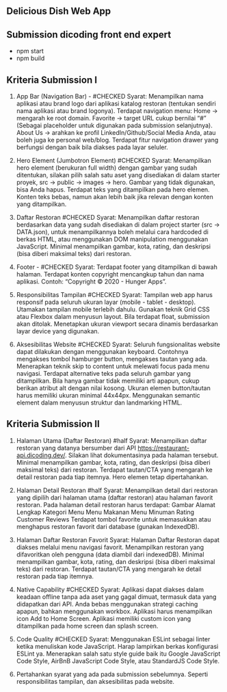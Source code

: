 ## Delicious Dish Web App

## Submission dicoding front end expert

- npm start
- npm build

## Kriteria Submission I

1. App Bar (Navigation Bar) - #CHECKED
   Syarat:
   Menampilkan nama aplikasi atau brand logo dari aplikasi katalog restoran (tentukan sendiri nama aplikasi atau brand logonya).
   Terdapat navigation menu:
   Home -> mengarah ke root domain.
   Favorite -> target URL cukup bernilai “#” (Sebagai placeholder untuk digunakan pada submission selanjutnya).
   About Us -> arahkan ke profil LinkedIn/Github/Social Media Anda, atau boleh juga ke personal web/blog.
   Terdapat fitur navigation drawer yang berfungsi dengan baik bila diakses pada layar seluler.

2. Hero Element (Jumbotron Element) #CHECKED
   Syarat:
   Menampilkan hero element (berukuran full width) dengan gambar yang sudah ditentukan, silakan pilih salah satu aset yang disediakan di dalam starter proyek, src -> public -> images -> hero. Gambar yang tidak digunakan, bisa Anda hapus.
   Terdapat teks yang ditampilkan pada hero elemen. Konten teks bebas, namun akan lebih baik jika relevan dengan konten yang ditampilkan.

3. Daftar Restoran #CHECKED
   Syarat:
   Menampilkan daftar restoran berdasarkan data yang sudah disediakan di dalam project starter (src -> DATA.json), untuk menampilkannya boleh melalui cara hardcoded di berkas HTML, atau menggunakan DOM manipulation menggunakan JavaScript.
   Minimal menampilkan gambar, kota, rating, dan deskripsi (bisa diberi maksimal teks) dari restoran.

4. Footer - #CHECKED
   Syarat:
   Terdapat footer yang ditampilkan di bawah halaman.
   Terdapat konten copyright mencangkup tahun dan nama aplikasi. Contoh: “Copyright © 2020 - Hunger Apps”.

5. Responsibilitas Tampilan #CHECKED
   Syarat:
   Tampilan web app harus responsif pada seluruh ukuran layar (mobile - tablet - desktop). Utamakan tampilan mobile terlebih dahulu.
   Gunakan teknik Grid CSS atau Flexbox dalam menyusun layout. Bila terdapat float, submission akan ditolak.
   Menetapkan ukuran viewport secara dinamis berdasarkan layar device yang digunakan.

6. Aksesibilitas Website #CHECKED
   Syarat:
   Seluruh fungsionalitas website dapat dilakukan dengan menggunakan keyboard. Contohnya mengakses tombol hamburger button, mengakses tautan yang ada.
   Menerapkan teknik skip to content untuk melewati focus pada menu navigasi.
   Terdapat alternative teks pada seluruh gambar yang ditampilkan. Bila hanya gambar tidak memiliki arti apapun, cukup berikan atribut alt dengan nilai kosong.
   Ukuran elemen button/tautan harus memiliki ukuran minimal 44x44px.
   Menggunakan semantic element dalam menyusun struktur dan landmarking HTML.

## Kriteria Submission II

1. Halaman Utama (Daftar Restoran) #half
   Syarat:
   Menampilkan daftar restoran yang datanya bersumber dari API https://restaurant-api.dicoding.dev/. Silakan lihat dokumentasinya pada halaman tersebut.
   Minimal menampilkan gambar, kota, rating, dan deskripsi (bisa diberi maksimal teks) dari restoran.
   Terdapat tautan/CTA yang mengarah ke detail restoran pada tiap itemnya.
   Hero elemen tetap dipertahankan.

2. Halaman Detail Restoran #half
   Syarat:
   Menampilkan detail dari restoran yang dipilih dari halaman utama (daftar restoran) atau halaman favorit restoran.
   Pada halaman detail restoran harus terdapat:
   Gambar
   Alamat Lengkap
   Kategori Menu
   Menu Makanan
   Menu Minuman
   Rating
   Customer Reviews
   Terdapat tombol favorite untuk memasukkan atau menghapus restoran favorit dari database (gunakan IndexedDB).
3. Halaman Daftar Restoran Favorit
   Syarat:
   Halaman Daftar Restoran dapat diakses melalui menu navigasi favorit.
   Menampilkan restoran yang difavoritkan oleh pengguna (data diambil dari indexedDB).
   Minimal menampilkan gambar, kota, rating, dan deskripsi (bisa diberi maksimal teks) dari restoran.
   Terdapat tautan/CTA yang mengarah ke detail restoran pada tiap itemnya.
4. Native Capability #CHECKED
   Syarat:
   Aplikasi dapat diakses dalam keadaan offline tanpa ada aset yang gagal dimuat, termasuk data yang didapatkan dari API. Anda bebas menggunakan strategi caching apapun, bahkan menggunakan workbox.
   Aplikasi harus menampilkan icon Add to Home Screen.
   Aplikasi memiliki custom icon yang ditampilkan pada home screen dan splash screen.
5. Code Quality #CHECKED
   Syarat:
   Menggunakan ESLint sebagai linter ketika menuliskan kode JavaScript. Harap lampirkan berkas konfigurasi ESLint ya.
   Menerapkan salah satu style guide baik itu Google JavaScript Code Style, AirBnB JavaScript Code Style, atau StandardJS Code Style.
6. Pertahankan syarat yang ada pada submission sebelumnya.
   Seperti responsibilitas tampilan, dan aksesibilitas pada website.
